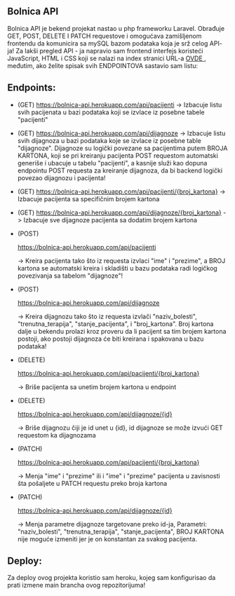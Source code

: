 ## Bolnica API

Bolnica API je bekend projekat nastao u php frameworku Laravel. Obrađuje GET, POST, DELETE I PATCH requestove i omogućava zamišljenom frontendu da komunicira sa
mySQL bazom podataka koja je srž celog API- ja! Za lakši pregled API - ja napravio sam frontend interfejs koristeći JavaScript, HTML i CSS koji se nalazi na index stranici URL-a <a href = "https://bolnica-api.herokuapp.com/"> OVDE </a>, međutim, ako želite spisak svih ENDPOINTOVA sastavio sam listu:

## Endpoints:
- (GET) <a href = "https://bolnica-api.herokuapp.com/api/pacijenti">https://bolnica-api.herokuapp.com/api/pacijenti</a>   -> Izbacuje listu svih pacijenata u bazi podataka koji se izvlace iz posebne tabele "pacijenti"
- (GET) <a href = "https://bolnica-api.herokuapp.com/api/dijagnoze">https://bolnica-api.herokuapp.com/api/dijagnoze</a>   -> Izbacuje listu svih dijagnoza u bazi podataka koje se izvlace iz posebne table "dijagnoze". Dijagnoze su logički povezane sa pacijentima putem BROJA KARTONA, koji se pri kreiranju pacijenta POST requestom automatski generiše i ubacuje u tabelu "pacijenti", a kasnije služi kao dopuna endpointu POST requesta za kreiranje dijagnoza, da bi backend logički povezao dijagnozu i pacijenta!
- (GET) <a>https://bolnica-api.herokuapp.com/api/pacijenti/{broj_kartona} </a> -> Izbacuje pacijenta sa specifičnim brojem kartona
- (GET) <a>https://bolnica-api.herokuapp.com/api/dijagnoze/{broj_kartona} </a> -> Izbacuje sve dijagnoze pacijenta sa dodatim brojem kartona

- (POST) <p>https://bolnica-api.herokuapp.com/api/pacijenti</p>  -> Kreira pacijenta tako što iz requesta izvlaci "ime" i "prezime", a BROJ kartona se automatski kreira i skladišti u bazu podataka radi logičkog povezivanja sa tabelom "dijagnoze"!
- (POST) <p>https://bolnica-api.herokuapp.com/api/dijagnoze</p>  -> Kreira dijagnozu tako što iz requesta izvlači "naziv_bolesti", "trenutna_terapija", "stanje_pacijenta", i "broj_kartona". Broj kartona dalje u bekendu prolazi kroz proveru da li pacijent sa tim brojem kartona postoji, ako postoji dijagnoza će biti kreirana i spakovana u bazu podataka!

- (DELETE) <p>https://bolnica-api.herokuapp.com/api/pacijenti/{broj_kartona}</p> -> Briše pacijenta sa unetim brojem kartona u endpoint
- (DELETE) <p>https://bolnica-api.herokuapp.com/api/dijagnoze/{id}</p> -> Briše dijagnozu čiji je id unet u {id}, id dijagnoze se može izvući GET requestom ka dijagnozama

- (PATCH) <p>https://bolnica-api.herokuapp.com/api/pacijenti/{broj_kartona}</p> -> Menja "ime" i "prezime" ili i "ime" i "prezime" pacijenta u zavisnosti šta pošaljete u PATCH requestu preko broja kartona
- (PATCH)<p>https://bolnica-api.herokuapp.com/api/dijagnoze/{id}</p> -> Menja parametre dijagnoze targetovane preko id-ja, Parametri: "naziv_bolesti", "trenutna_terapija", "stanje_pacijenta", BROJ KARTONA nije moguće izmeniti jer je on konstantan za svakog pacijenta.

## Deploy:
Za deploy ovog projekta koristio sam heroku, kojeg sam konfigurisao da prati izmene main brancha ovog repozitorijuma!

